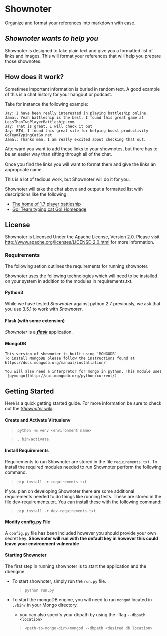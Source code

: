 # Shownoter
Organize and format your references into markdown with ease.

## *Shownoter wants to help you*

Shownoter is designed to take plain text and give you a formatted list of links and images. This will format your references that will help you prepare those shownotes.

## How does it work?

Sometimes important information is buried in random text.  A good example of this is a chat history for your hangout or podcast.

Take for instance the following example:

```
Jay: I have been really interested in playing battleship online.
Jamal: Yeah battleship is the best, I found this great game at LessThanTwoPlayerBattleship.com
Jay: That is great, I will check it out
Jay: BTW, I found this great site for helping boost productivity GoTeamTypingCatGo.net
Jamal: Thanks man, I am really excited about checking that out.

```

Afterward you want to add these links to your shownotes, but there has to be an easier way than sifting through all of the chat.

Once you find the links you will want to format them and give the links an appropriate name.

This is a lot of tedious work, but Shownoter will do it for you.

Shownoter will take the chat above and output a formatted list with descriptions like the following.

* [The home of 1.7 player battleship](LessThanTwoPlayerBattleship.com)
* [Go! Team typing cat Go! Homepage](GoTeamTypingCatGo.net)

## License
Shownoter is Licensed Under the Apache License, Version 2.0.
Please visit http://www.apache.org/licenses/LICENSE-2.0.html for more information.

### Requirements

The following setion outlines the requirements for running shownoter.

Shownoter uses the following technologies which will need to be installed on your system in addition to the modules in requirements.txt.

#### Python3
While we have tested *Shownoter* against python 2.7 previously, we ask that you use 3.5.1 to work with *Shownoter*.

#### Flask (with some extension)
*Shownoter* is a [***flask***](http://flask.pocoo.org) application.

#### MongoDB
    
    This version of shownoter is built using `MONGODB`.
    To install MongoDB please follow the instructions found at https://docs.mongodb.org/manual/installation/

    You will also need a interpretor for mongo in python. This module uses `[pymongo](http://api.mongodb.org/python/current/)`


## Getting Started

Here is a quick getting started guide. For more information be sure to check out the [*Shownoter* wiki](https://github.com/kjaymiller/shownoter/wiki). 

#### Create and Activate Virtualenv 
> `python -m venv <environment name>`

> `. bin/activate`

#### Install Requirements
Requirements to run Shownoter are stored in the file `requirements.txt`.  To install the required modules needed to run Shownoter perform the following command.

> ```pip install -r requirements.txt```

If you plan on developing Shownoter there are some additional requirements needed to do things like running tests.  These are stored in the file dev-requirements.txt.  You can install these with the following command:

> ```pip install -r dev-requirements.txt```

#### Modify config.py File
A `config.py` file has been included however you should provide your own secret key. 
**Shownoter will run with the default key in however this could leave your environment vulnerable**

#### Starting Shownoter
The first step in running shownoter is to start the application and the dbengine. 

- To start shownoter, simply run the `run.py` file.
  >  `python run.py`

- To start the mongoDB engine, you will need to run `mongod` located in `./bin/` in your Mongo directory.
    - you can also specify your dbpath by using the -flag `--dbpath <location>`
    > `<path-to-mongo-dir>/mongod --dbpath <desired db location>`
